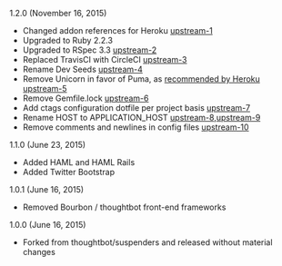 1.2.0 (November 16, 2015)
* Changed addon references for Heroku [upstream-1]
* Upgraded to Ruby 2.2.3
* Upgraded to RSpec 3.3 [upstream-2]
* Replaced TravisCI with CircleCI [upstream-3]
* Rename Dev Seeds [upstream-4]
* Remove Unicorn in favor of Puma, as [recommended by Heroku] [upstream-5]
* Remove Gemfile.lock [upstream-6]
* Add ctags configuration dotfile per project basis [upstream-7]
* Rename HOST to APPLICATION_HOST [upstream-8],[upstream-9]
* Remove comments and newlines in config files [upstream-10]

[recommended by Heroku]: https://devcenter.heroku.com/changelog-items/594
[upstream-1]: https://github.com/thoughtbot/suspenders/commit/f34ab5189300a57e14c28aaeca17bd5573080f1d
[upstream-2]: https://github.com/thoughtbot/suspenders/commit/35979868ba9f8a8d0e89f58722ecf7687ae7bf14
[upstream-3]: https://github.com/thoughtbot/suspenders/commit/ac3924da64bb2c71f8611919e5f43b85261da600
[upstream-4]: https://github.com/thoughtbot/suspenders/commit/2cd79f5f6b0919340fe0ed4c69d83ff4f449dadb
[upstream-5]: https://github.com/thoughtbot/suspenders/commit/c681ed379f4117dd62e64ff4e910a38e1a4cbf47
[upstream-6]: https://github.com/thoughtbot/suspenders/commit/539b5c6e7fe68ee6ccad168ea6e267c7f12ae9bd
[upstream-7]: https://github.com/thoughtbot/suspenders/commit/390c0c4f8164729927890a66d5ad62b26b10f9f4
[upstream-8]: https://github.com/thoughtbot/suspenders/commit/9d27905884540e44109cc66630062101307f150a
[upstream-9]: https://github.com/thoughtbot/suspenders/commit/f6f4869f9dbad9104597bc4380330e8311f75d08
[upstream-10]: https://github.com/thoughtbot/suspenders/commit/f65e94d919796c353c399e7d1a814cd5bbf6c50d

1.1.0 (June 23, 2015)
* Added HAML and HAML Rails
* Added Twitter Bootstrap

1.0.1 (June 16, 2015)
* Removed Bourbon / thoughtbot front-end frameworks

1.0.0 (June 16, 2015)
* Forked from thoughtbot/suspenders and released without material changes
